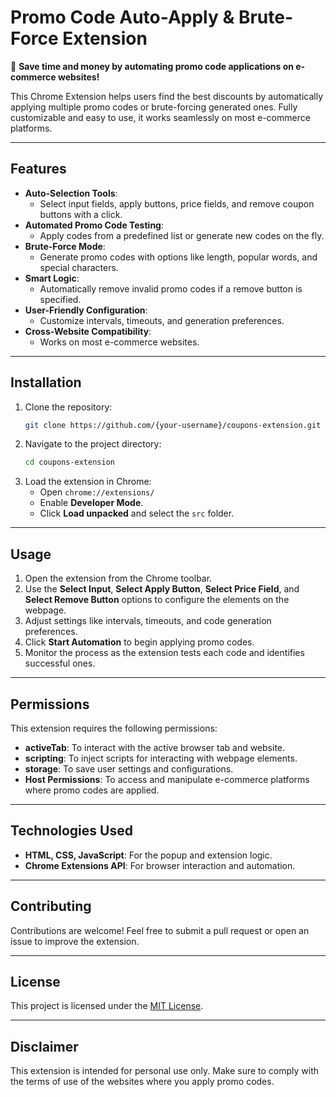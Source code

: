 # Promo Code Auto-Apply & Brute-Force Extension

🚀 **Save time and money by automating promo code applications on e-commerce websites!**

This Chrome Extension helps users find the best discounts by automatically applying multiple promo codes or brute-forcing generated ones. Fully customizable and easy to use, it works seamlessly on most e-commerce platforms.

---

## Features

- **Auto-Selection Tools**: 
  - Select input fields, apply buttons, price fields, and remove coupon buttons with a click.
- **Automated Promo Code Testing**: 
  - Apply codes from a predefined list or generate new codes on the fly.
- **Brute-Force Mode**: 
  - Generate promo codes with options like length, popular words, and special characters.
- **Smart Logic**: 
  - Automatically remove invalid promo codes if a remove button is specified.
- **User-Friendly Configuration**: 
  - Customize intervals, timeouts, and generation preferences.
- **Cross-Website Compatibility**: 
  - Works on most e-commerce websites.

---

## Installation

1. Clone the repository:
   ```bash
   git clone https://github.com/{your-username}/coupons-extension.git
   ```
2. Navigate to the project directory:
   ```bash
   cd coupons-extension
   ```
3. Load the extension in Chrome:
   - Open `chrome://extensions/`
   - Enable **Developer Mode**.
   - Click **Load unpacked** and select the `src` folder.

---

## Usage

1. Open the extension from the Chrome toolbar.
2. Use the **Select Input**, **Select Apply Button**, **Select Price Field**, and **Select Remove Button** options to configure the elements on the webpage.
3. Adjust settings like intervals, timeouts, and code generation preferences.
4. Click **Start Automation** to begin applying promo codes.
5. Monitor the process as the extension tests each code and identifies successful ones.

---

## Permissions

This extension requires the following permissions:

- **activeTab**: To interact with the active browser tab and website.
- **scripting**: To inject scripts for interacting with webpage elements.
- **storage**: To save user settings and configurations.
- **Host Permissions**: To access and manipulate e-commerce platforms where promo codes are applied.

---

## Technologies Used

- **HTML, CSS, JavaScript**: For the popup and extension logic.
- **Chrome Extensions API**: For browser interaction and automation.

---

## Contributing

Contributions are welcome! Feel free to submit a pull request or open an issue to improve the extension.

---

## License

This project is licensed under the [MIT License](LICENSE).

---

## Disclaimer

This extension is intended for personal use only. Make sure to comply with the terms of use of the websites where you apply promo codes.
